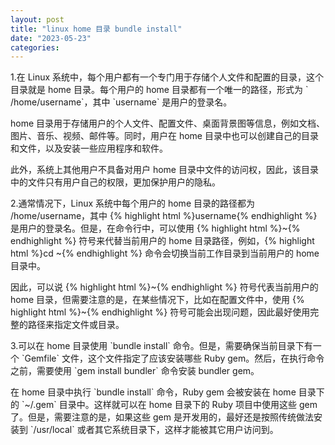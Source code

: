 ```yaml
---
layout: post
title: "linux home 目录 bundle install"
date: "2023-05-23"
categories: 
---
```

<p>1.在 Linux 系统中，每个用户都有一个专门用于存储个人文件和配置的目录，这个目录就是 home 目录。每个用户的 home 目录都有一个唯一的路径，形式为 ` /home/username`，其中 `username` 是用户的登录名。</p>
<p>home 目录用于存储用户的个人文件、配置文件、桌面背景图等信息，例如文档、图片、音乐、视频、邮件等。同时，用户在 home 目录中也可以创建自己的目录和文件，以及安装一些应用程序和软件。</p>
<p>此外，系统上其他用户不具备对用户 home 目录中文件的访问权，因此，该目录中的文件只有用户自己的权限，更加保护用户的隐私。</p>
<p>2.通常情况下，Linux 系统中每个用户的 home 目录的路径都为 /home/username，其中 {% highlight html %}username{% endhighlight %} 是用户的登录名。但是，在命令行中，可以使用 {% highlight html %}~{% endhighlight %} 符号来代替当前用户的 home 目录路径，例如，{% highlight html %}cd ~{% endhighlight %} 命令会切换当前工作目录到当前用户的 home 目录中。</p>
<p>因此，可以说 {% highlight html %}~{% endhighlight %} 符号代表当前用户的 home 目录，但需要注意的是，在某些情况下，比如在配置文件中，使用 {% highlight html %}~{% endhighlight %} 符号可能会出现问题，因此最好使用完整的路径来指定文件或目录。</p>
<p>3.可以在 home 目录使用 `bundle install` 命令。但是，需要确保当前目录下有一个 `Gemfile` 文件，这个文件指定了应该安装哪些 Ruby gem。然后，在执行命令之前，需要使用 `gem install bundler` 命令安装 bundler gem。</p>
<p>在 home 目录中执行 `bundle install` 命令，Ruby gem 会被安装在 home 目录下的 `~/.gem` 目录中。这样就可以在 home 目录下的 Ruby 项目中使用这些 gem 了。但是，需要注意的是，如果这些 gem 是开发用的，最好还是按照传统做法安装到 `/usr/local` 或者其它系统目录下，这样才能被其它用户访问到。</p>

